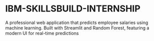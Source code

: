 # IBM-SKILLSBUILD-INTERNSHIP
A professional web application that predicts employee salaries using machine learning. Built with Streamlit and Random Forest, featuring a modern UI for real-time predictions
